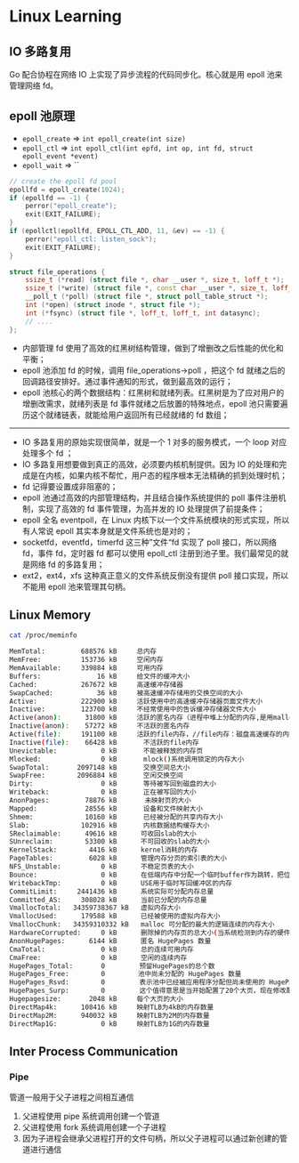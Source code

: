 # Linux Learning

## IO 多路复用

Go 配合协程在网络 IO 上实现了异步流程的代码同步化。核心就是用 epoll 池来管理网络 fd。

## epoll 池原理

- `epoll_create` => `int epoll_create(int size)`
- `epoll_ctl` => `int epoll_ctl(int epfd, int op, int fd, struct epoll_event *event)`
- `epoll_wait` => ``

```c++
// create the epoll fd pool
epollfd = epoll_create(1024);
if (epollfd == -1) {
    perror("epoll_create");
    exit(EXIT_FAILURE);
}
if (epollctl(epollfd, EPOLL_CTL_ADD, 11, &ev) == -1) {
    perror("epoll_ctl: listen_sock");
    exit(EXIT_FAILURE);
}
```

```c++
struct file_operations {
    ssize_t (*read) (struct file *, char __user *, size_t, loff_t *);
    ssize_t (*write) (struct file *, const char __user *, size_t, loff_t *);
    __poll_t (*poll) (struct file *, struct poll_table_struct *);
    int (*open) (struct inode *, struct file *);
    int (*fsync) (struct file *, loff_t, loff_t, int datasync);
    // ....
};
```

- 内部管理 fd 使用了高效的红黑树结构管理，做到了增删改之后性能的优化和平衡；
- epoll 池添加 fd 的时候，调用 file_operations->poll ，把这个 fd 就绪之后的回调路径安排好。通过事件通知的形式，做到最高效的运行；
- epoll 池核心的两个数据结构：红黑树和就绪列表。红黑树是为了应对用户的增删改需求，就绪列表是 fd 事件就绪之后放置的特殊地点，epoll 池只需要遍历这个就绪链表，就能给用户返回所有已经就绪的 fd 数组；

---

- IO 多路复用的原始实现很简单，就是一个 1 对多的服务模式，一个 loop 对应处理多个 fd ；
- IO 多路复用想要做到真正的高效，必须要内核机制提供。因为 IO 的处理和完成是在内核，如果内核不帮忙，用户态的程序根本无法精确的抓到处理时机；
- fd 记得要设置成非阻塞的；
- epoll 池通过高效的内部管理结构，并且结合操作系统提供的 poll 事件注册机制，实现了高效的 fd 事件管理，为高并发的 IO 处理提供了前提条件；
- epoll 全名 eventpoll，在 Linux 内核下以一个文件系统模块的形式实现，所以有人常说 epoll 其实本身就是文件系统也是对的；
- socketfd，eventfd，timerfd 这三种”文件“fd 实现了 poll 接口，所以网络 fd，事件 fd，定时器 fd 都可以使用 epoll_ctl 注册到池子里。我们最常见的就是网络 fd 的多路复用；
- ext2，ext4，xfs 这种真正意义的文件系统反倒没有提供 poll 接口实现，所以不能用 epoll 池来管理其句柄。

## Linux Memory

```sh
cat /proc/meminfo

MemTotal:         688576 kB     总内存
MemFree:          153736 kB     空闲内存
MemAvailable:     339884 kB     可用内存
Buffers:              16 kB     给文件的缓冲大小
Cached:           267672 kB     高速缓冲存储器
SwapCached:           36 kB     被高速缓冲存储用的交换空间的大小
Active:           222900 kB     活跃使用中的高速缓冲存储器页面文件大小
Inactive:         123700 kB     不经常使用中的告诉缓冲存储器文件大小
Active(anon):      31800 kB     活跃的匿名内存（进程中堆上分配的内存,是用malloc分配的内存）
Inactive(anon):    57272 kB     不活跃的匿名内存
Active(file):     191100 kB     活跃的file内存，//file内存：磁盘高速缓存的内存空间和“文件映射(将物理磁盘上的文件内容与用户进程的逻辑地址直接关联)”的内存空间，其中的内容与物理磁盘上的文件相对应
Inactive(file):    66428 kB　　　　不活跃的file内存
Unevictable:           0 kB　　　　不能被释放的内存页
Mlocked:               0 kB　　　　mlock()系统调用锁定的内存大小
SwapTotal:       2097148 kB　　　　交换空间总大小
SwapFree:        2096884 kB　　　　空闲交换空间
Dirty:                 0 kB　　　　等待被写回到磁盘的大小
Writeback:             0 kB　　　　正在被写回的大小
AnonPages:         78876 kB       未映射页的大小
Mapped:            28556 kB　　　　设备和文件映射大小
Shmem:             10160 kB　　　　已经被分配的共享内存大小
Slab:             102916 kB　　　　内核数据结构缓存大小
SReclaimable:      49616 kB　　　 可收回slab的大小
SUnreclaim:        53300 kB　　　 不可回收的slab的大小
KernelStack:        4416 kB      kernel消耗的内存
PageTables:         6028 kB      管理内存分页的索引表的大小
NFS_Unstable:          0 kB      不稳定页表的大小
Bounce:                0 kB      在低端内存中分配一个临时buffer作为跳转，把位于高端内存的缓存数据复制到此处消耗的内存
WritebackTmp:          0 kB      USE用于临时写回缓冲区的内存
CommitLimit:     2441436 kB      系统实际可分配内存总量
Committed_AS:     308028 kB      当前已分配的内存总量
VmallocTotal:   34359738367 kB   虚拟内存大小
VmallocUsed:      179588 kB　　　 已经被使用的虚拟内存大小
VmallocChunk:   34359310332 kB   malloc 可分配的最大的逻辑连续的内存大小
HardwareCorrupted:     0 kB      删除掉的内存页的总大小(当系统检测到内存的硬件故障时)
AnonHugePages:      6144 kB      匿名 HugePages 数量
CmaTotal:              0 kB　　　 总的连续可用内存
CmaFree:               0 kB      空闲的连续内存
HugePages_Total:       0　　　　  预留HugePages的总个数
HugePages_Free:        0　　　　　池中尚未分配的 HugePages 数量
HugePages_Rsvd:        0      　 表示池中已经被应用程序分配但尚未使用的 HugePages 数量
HugePages_Surp:        0　　　　  这个值得意思是当开始配置了20个大页，现在修改配置为16，那么这个参数就会显示为4，一般不修改配置，这个值都是0
Hugepagesize:       2048 kB     每个大页的大小
DirectMap4k:      108416 kB　　　映射TLB为4kB的内存数量
DirectMap2M:      940032 kB　　　映射TLB为2M的内存数量
DirectMap1G:           0 kB     映射TLB为1G的内存数量
```

## Inter Process Communication

### Pipe

管道一般用于父子进程之间相互通信

1. 父进程使用 pipe 系统调用创建一个管道
2. 父进程使用 fork 系统调用创建一个子进程
3. 因为子进程会继承父进程打开的文件句柄，所以父子进程可以通过新创建的管道进行通信
